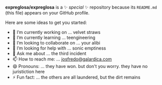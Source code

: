﻿**expreglosa/expreglosa** is a ✨ _special_ ✨ repository because its `README.md` (this file) appears on your GitHub profile.

Here are some ideas to get you started:

- 🔭 I’m currently working on ... velvet straws
- 🌱 I’m currently learning ... teengineering
- 👯 I’m looking to collaborate on ... your alibi
- 🤔 I’m looking for help with ... sonic emptiness
- 💬 Ask me about ... the third incident
- 📫 How to reach me: ... josfredo@galardica.com
- 😄 Pronouns: ... they have won. but don't you worry. they have no juristiction here
- ⚡ Fun fact: ... the others are all laundered, but the dirt remains

